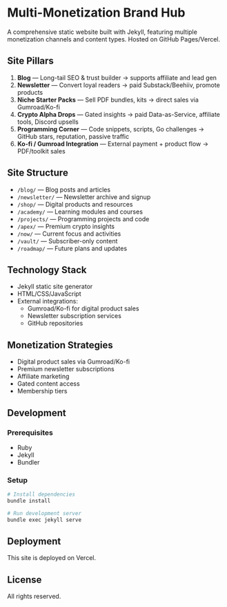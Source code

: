 # Multi-Monetization Brand Hub

A comprehensive static website built with Jekyll, featuring multiple monetization channels and content types. Hosted on GitHub Pages/Vercel.

## Site Pillars

1. **Blog** — Long-tail SEO & trust builder → supports affiliate and lead gen
2. **Newsletter** — Convert loyal readers → paid Substack/Beehiiv, promote products
3. **Niche Starter Packs** — Sell PDF bundles, kits → direct sales via Gumroad/Ko-fi
4. **Crypto Alpha Drops** — Gated insights → paid Data-as-Service, affiliate tools, Discord upsells
5. **Programming Corner** — Code snippets, scripts, Go challenges → GitHub stars, reputation, passive traffic
6. **Ko-fi / Gumroad Integration** — External payment + product flow → PDF/toolkit sales

## Site Structure

- `/blog/` — Blog posts and articles
- `/newsletter/` — Newsletter archive and signup
- `/shop/` — Digital products and resources
- `/academy/` — Learning modules and courses
- `/projects/` — Programming projects and code
- `/apex/` — Premium crypto insights
- `/now/` — Current focus and activities
- `/vault/` — Subscriber-only content
- `/roadmap/` — Future plans and updates

## Technology Stack

- Jekyll static site generator
- HTML/CSS/JavaScript
- External integrations:
  - Gumroad/Ko-fi for digital product sales
  - Newsletter subscription services
  - GitHub repositories

## Monetization Strategies

- Digital product sales via Gumroad/Ko-fi
- Premium newsletter subscriptions
- Affiliate marketing
- Gated content access
- Membership tiers

## Development

### Prerequisites

- Ruby
- Jekyll
- Bundler

### Setup

```bash
# Install dependencies
bundle install

# Run development server
bundle exec jekyll serve
```

## Deployment

This site is deployed on Vercel.

## License

All rights reserved.
